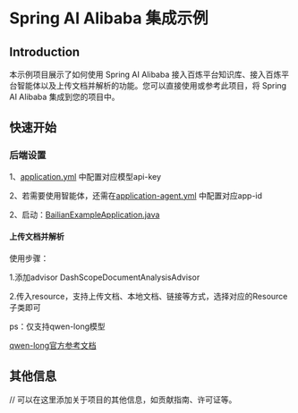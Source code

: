 # Spring AI Alibaba 集成示例

## Introduction
本示例项目展示了如何使用 Spring AI Alibaba 接入百炼平台知识库、接入百炼平台智能体以及上传文档并解析的功能。您可以直接使用或参考此项目，将 Spring AI Alibaba 集成到您的项目中。

## 快速开始

### 后端设置
1、[application.yml](src/main/resources/application.yml) 中配置对应模型api-key

2、若需要使用智能体，还需在[application-agent.yml](src/main/resources/application-agent.yml) 中配置对应app-id

2、启动：[BailianExampleApplication.java](src/main/java/com/alibaba/cloud/ai/example/bailian/BailianExampleApplication.java)

#### 上传文档并解析
使用步骤：

1.添加advisor DashScopeDocumentAnalysisAdvisor

2.传入resource，支持上传文档、本地文档、链接等方式，选择对应的Resource子类即可

ps：仅支持qwen-long模型

[qwen-long官方参考文档](https://help.aliyun.com/zh/model-studio/long-context-qwen-long?spm=a2c4g.11186623.help-menu-2400256.d_0_3_0.19ca535dY5cKIw&scm=20140722.H_2846146._.OR_help-T_cn~zh-V_1)

## 其他信息
// 可以在这里添加关于项目的其他信息，如贡献指南、许可证等。

